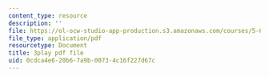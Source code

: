 ```yaml
---
content_type: resource
description: ''
file: https://ol-ocw-studio-app-production.s3.amazonaws.com/courses/5-60-thermodynamics-kinetics-spring-2008/0cdca4e620b67a9b00734c16f227d67c_6kBqi9vVC6s.pdf
file_type: application/pdf
resourcetype: Document
title: 3play pdf file
uid: 0cdca4e6-20b6-7a9b-0073-4c16f227d67c
---
```

